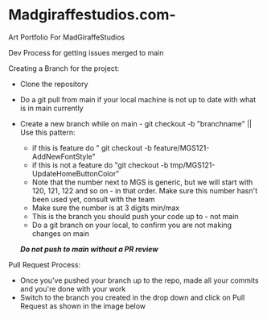 # Madgiraffestudios.com-
Art Portfolio For MadGiraffeStudios


Dev Process for getting issues merged to main

Creating a Branch for the project:

- Clone the repository
- Do a git pull from main if your local machine is not up to date with what is in main currently
- Create a new branch while on main - git checkout -b "branchname" || Use this pattern: 
    - if this is feature do " git checkout -b feature/MGS121-AddNewFontStyle"
    - if this is not a feature do "git checkout -b tmp/MGS121-UpdateHomeButtonColor"
    - Note that the number next to MGS is generic, but we will start with 120, 121, 122 and so on - in that order. Make sure this number hasn't been used yet, consult with the team
    - Make sure the number is at 3 digits min/max
    - This is the branch you should push your code up to - not main
    - Do a git branch on your local, to confirm you are not making changes on main
    
    ***Do not push to main without a PR review***
    
Pull Request Process:
 - Once you've pushed your branch up to the repo, made all your commits and you're done with your work
 - Switch to the branch you created in the drop down and click on Pull Request as shown in the image below
